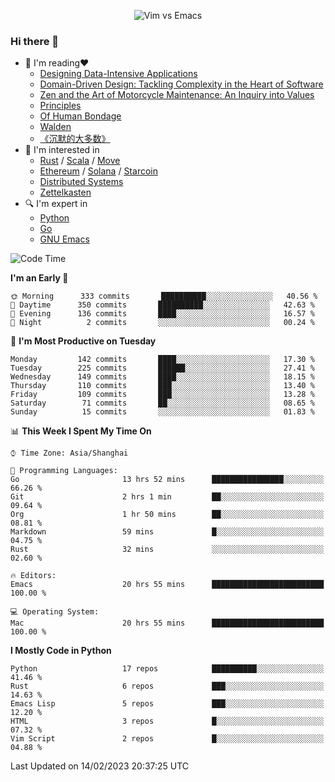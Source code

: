 <p align="center">
    <img src="https://gist.githubusercontent.com/coldnight/e696baffb094e71c96cb302118878eae/raw/40ea5053a6f66cc65f90f437e4173497da225958/banner.gif" alt="Vim vs Emacs" />
</p>

### Hi there 👋

- 📖 I'm reading❤️
    + [Designing Data-Intensive Applications](https://www.oreilly.com/library/view/designing-data-intensive-applications/9781491903063/)
    + [Domain-Driven Design: Tackling Complexity in the Heart of Software](https://www.dddcommunity.org/book/evans_2003/)
    + [Zen and the Art of Motorcycle Maintenance: An Inquiry into Values](https://en.wikipedia.org/wiki/Zen_and_the_Art_of_Motorcycle_Maintenance)
    + [Principles](https://www.principles.com/)
    + [Of Human Bondage](https://en.wikipedia.org/wiki/Of_Human_Bondage)
    + [Walden](https://en.wikipedia.org/wiki/Walden)
    + [《沉默的大多数》](https://en.wikipedia.org/wiki/Silent_majority)
- 🌱 I'm interested in
    + [Rust](https://www.rust-lang.org/) / [Scala](https://www.scala-lang.org/) / [Move](https://github.com/move-language/move/)
    + [Ethereum](https://ethereum.org/en/) / [Solana](https://solana.com/) / [Starcoin](https://github.com/starcoinorg/starcoin)
	+ [Distributed Systems](https://www.linuxzen.com/notes/topics/20200320174417_%E5%88%86%E5%B8%83%E5%BC%8F/)
	+ [Zettelkasten](https://www.linuxzen.com/notes/notes/20220120080920-slip_box/)
- 🔍 I'm expert in
    + [Python](https://www.python.org/)
    + [Go](https://go.dev/)
    + [GNU Emacs](https://www.gnu.org/software/emacs/)

<!--START_SECTION:waka-->
![Code Time](http://img.shields.io/badge/Code%20Time-1%2C903%20hrs%2016%20mins-blue)

**I'm an Early 🐤** 

```text
🌞 Morning      333 commits       ██████████░░░░░░░░░░░░░░░   40.56 % 
🌆 Daytime      350 commits       ██████████░░░░░░░░░░░░░░░   42.63 % 
🌃 Evening      136 commits       ████░░░░░░░░░░░░░░░░░░░░░   16.57 % 
🌙 Night          2 commits       ░░░░░░░░░░░░░░░░░░░░░░░░░   00.24 % 

```
📅 **I'm Most Productive on Tuesday** 

```text
Monday         142 commits       ████░░░░░░░░░░░░░░░░░░░░░   17.30 % 
Tuesday        225 commits       ██████░░░░░░░░░░░░░░░░░░░   27.41 % 
Wednesday      149 commits       ████░░░░░░░░░░░░░░░░░░░░░   18.15 % 
Thursday       110 commits       ███░░░░░░░░░░░░░░░░░░░░░░   13.40 % 
Friday         109 commits       ███░░░░░░░░░░░░░░░░░░░░░░   13.28 % 
Saturday        71 commits       ██░░░░░░░░░░░░░░░░░░░░░░░   08.65 % 
Sunday          15 commits       ░░░░░░░░░░░░░░░░░░░░░░░░░   01.83 % 

```


📊 **This Week I Spent My Time On** 

```text
⌚︎ Time Zone: Asia/Shanghai

💬 Programming Languages: 
Go                       13 hrs 52 mins      ████████████████░░░░░░░░░   66.26 % 
Git                      2 hrs 1 min         ██░░░░░░░░░░░░░░░░░░░░░░░   09.64 % 
Org                      1 hr 50 mins        ██░░░░░░░░░░░░░░░░░░░░░░░   08.81 % 
Markdown                 59 mins             █░░░░░░░░░░░░░░░░░░░░░░░░   04.75 % 
Rust                     32 mins             ░░░░░░░░░░░░░░░░░░░░░░░░░   02.60 % 

🔥 Editors: 
Emacs                    20 hrs 55 mins      █████████████████████████   100.00 % 

💻 Operating System: 
Mac                      20 hrs 55 mins      █████████████████████████   100.00 % 

```

**I Mostly Code in Python** 

```text
Python                   17 repos            ██████████░░░░░░░░░░░░░░░   41.46 % 
Rust                     6 repos             ███░░░░░░░░░░░░░░░░░░░░░░   14.63 % 
Emacs Lisp               5 repos             ███░░░░░░░░░░░░░░░░░░░░░░   12.20 % 
HTML                     3 repos             █░░░░░░░░░░░░░░░░░░░░░░░░   07.32 % 
Vim Script               2 repos             █░░░░░░░░░░░░░░░░░░░░░░░░   04.88 % 

```



 Last Updated on 14/02/2023 20:37:25 UTC
<!--END_SECTION:waka-->
